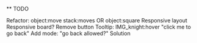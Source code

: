 

** TODO

Refactor: object:move stack:moves OR object:square 
Responsive layout
Responsive board?
Remove button
Tooltip: IMG_knight:hover "click me to go back"
Add mode: "go back allowed?"
Solution

